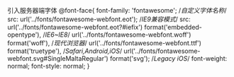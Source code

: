 引入服务器端字体
@font-face{
    font-family: 'fontawesome';               /*自定义字体名称*/
    src: url('../fonts/fontawesome-webfont.eot');   /*IE9兼容模式*/
    src: url('../fonts/fontawesome-webfont.eot?#iefix') format('embedded-opentype'),  /*IE6~IE8*/
    url('../fonts/fontawesome-webfont.woff') format('woff'),         /*现代浏览器*/
    url('../fonts/fontawesome-webfont.ttf') format('truetype'),     /*Safari,Android,iOS*/
    url('../fonts/fontawesome-webfont.svg#SingleMaltaRegular') format('svg');   /*Legacy iOS*/
    font-weight: normal;
    font-style: normal;
}
